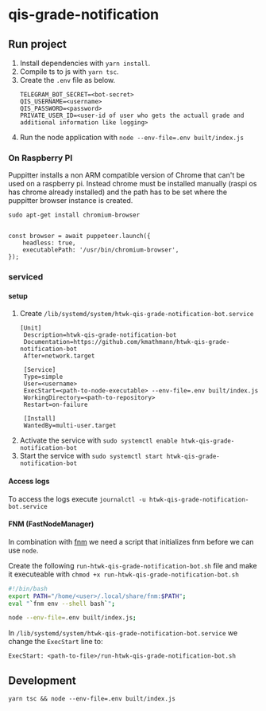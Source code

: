 # qis-grade-notification

## Run project
1. Install dependencies with `yarn install`. 
2. Compile ts to js with `yarn tsc`.
3. Create the `.env` file as below.
    ```
    TELEGRAM_BOT_SECRET=<bot-secret>
    QIS_USERNAME=<username>
    QIS_PASSWORD=<password>
    PRIVATE_USER_ID=<user-id of user who gets the actuall grade and additional information like logging>
    ````
1. Run the node application with `node --env-file=.env built/index.js`

### On Raspberry PI
Puppitter installs a non ARM compatible version of Chrome that can't be used on a raspberry pi.
Instead chrome must be installed manually (raspi os has chrome already installed) and the path has to be set where the puppitter browser instance is created.   

`sudo apt-get install chromium-browser`
```   

const browser = await puppeteer.launch({
    headless: true,
    executablePath: '/usr/bin/chromium-browser',
});
```

### serviced
#### setup
1. Create `/lib/systemd/system/htwk-qis-grade-notification-bot.service`
   ```
   [Unit]
    Description=htwk-qis-grade-notification-bot
    Documentation=https://github.com/kmathmann/htwk-qis-grade-notification-bot
    After=network.target

    [Service]
    Type=simple
    User=<username>
    ExecStart=<path-to-node-executable> --env-file=.env built/index.js
    WorkingDirectory=<path-to-repository>
    Restart=on-failure

    [Install]
    WantedBy=multi-user.target
   ```
2. Activate the service with `sudo systemctl enable htwk-qis-grade-notification-bot`
3. Start the service with `sudo systemctl start htwk-qis-grade-notification-bot`

#### Access logs
To access the logs execute `journalctl -u htwk-qis-grade-notification-bot.service`

#### FNM (FastNodeManager)
In combination with [fnm](https://github.com/Schniz/fnm) we need a script that initializes fnm before we can use `node`.

Create the following `run-htwk-qis-grade-notification-bot.sh` file and make it executeable with `chmod +x run-htwk-qis-grade-notification-bot.sh`
```bash
#!/bin/bash
export PATH="/home/<user>/.local/share/fnm:$PATH";
eval "`fnm env --shell bash`";

node --env-file=.env built/index.js;
```

In `/lib/systemd/system/htwk-qis-grade-notification-bot.service` we change the `ExecStart` line to:
```
ExecStart: <path-to-file>/run-htwk-qis-grade-notification-bot.sh
```

## Development
`yarn tsc && node --env-file=.env built/index.js`